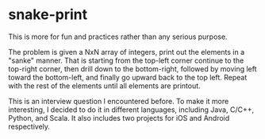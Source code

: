 snake-print
===========
This is more for fun and practices rather than any serious purpose.

The problem is given a NxN array of integers, print out the elements in a "sanke" manner. That is starting from the top-left corner continue to the top-right corner, then drill down to the bottom-right, followed by moving left toward the bottom-left, and finally go upward back to the top left. Repeat with the rest of the elements until all elements are printout.

This is an interview question I encountered before. To make it more interesting, I decided to do it in different languages, including Java, C/C++, Python, and Scala. It also includes two projects for iOS and Android respectively.
